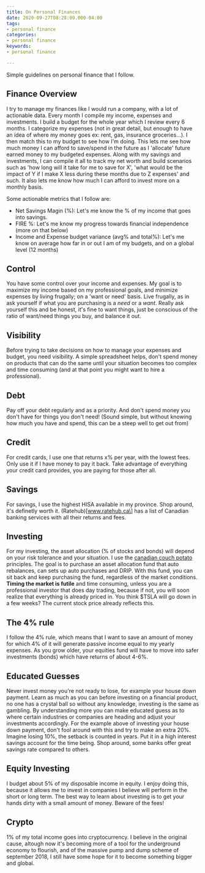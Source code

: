 ```yaml
---
title: On Personal Finances
date: 2020-09-27T08:28:09.000-04:00
tags:
- personal finance
categories:
- personal finance
keywords:
- personal finance

---
```

Simple guidelines on personal finance that I follow.

## Finance Overview

I try to manage my finances like I would run a company, with a lot of actionable data. Every month I compile my income, expenses and investments.  I build a budget for the whole year which I review every 6 months. I categorize my expenses (not in great detail, but enough to have an idea of where my money goes ex: rent, gas, insurance groceries...). I then match this to my budget to see how I'm doing. This lets me see how much money I can afford to save/spend in the future as I 'allocate' future earned money to my budgeted expenses. Along with my savings and investments, I can compile it all to track my net worth and build scenarios such as 'how long will it take for me to save for X', 'what would be the impact of Y if I make X less during these months due to Z expenses' and such. It also lets me know how much I can afford to invest more on a monthly basis. 

Some actionable metrics that I follow are:

* Net Savings Magin (%): Let's me know the % of my income that goes into savings.
* FIRE %: Let's me know my progress towards financial independence (more on that below)
* Income and Expense budget variance (avg% and total%): Let's me know on average how far in or out I am of my budgets, and on a global level (12 months)

## Control

You have some control over your income and expenses. My goal is to maximize my income based on my professional goals, and minimize expenses by living frugally; on a 'want or need' basis. Live frugally, as in ask yourself if what you are purchasing is a _need_ or a _want_. Really ask yourself this and be honest, it's fine to want things, just be conscious of the ratio of want/need things you buy, and balance it out.

## Visibility

Before trying to take decisions on how to manage your expenses and budget, you need visibility. A simple spreadsheet helps, don't spend money on products that can do the same until your situation becomes too complex and time consuming (and at that point you might want to hire a professional). 

## Debt

Pay off your debt regularly and as a priority. And don't spend money you don't have for things you don't need! (Sound simple, but without knowing how much you have and spend, this can be a steep well to get out from)

## Credit

For credit cards, I use one that returns x% per year, with the lowest fees. Only use it if I have money to pay it back. Take advantage of everything your credit card provides, you are paying for those after all.

## Savings

For savings, I use the highest HISA available in my province. Shop around, it's definetly worth it. (Ratehub)\[www.ratehub.ca\] has a list of Canadian banking services with all their returns and fees.

## Investing

For my investing, the asset allocation (% of stocks and bonds) will depend on your risk tolerance and your situation.  I use the [canadian couch potato](www.canadiancouchpotato.com) principles. The goal is to purchase an asset allocation fund that auto rebalances, can sets up auto purchases and DRIP. With this fund, you can sit back and keep purchasing the fund, regardless of the market conditions. **Timing the market is futile** and time consuming, unless you are a professional investor that does day trading, because if not, you will soon realize that everything is already priced in. You think $TSLA will go down in a few weeks? The current stock price already reflects this.

## The 4% rule

I follow the 4% rule, which means that I want to save an amount of money for which 4% of it will generate passive income equal to my yearly expenses. As you grow older, your equities fund will have to move into safer investments (bonds) which have returns of about 4-6%.

## Educated Guesses

Never invest money you're not ready to lose, for example your house down payment. Learn as much as you can before investing on a financial product, no one has a crystal ball so without any knowledge, investing is the same as gambling. By understanding more you can make educated guess as to where certain industries or companies are heading and adjust your investments accordingly. For the example above of investing your house down payment, don't fool around with this and try to make an extra 20%. Imagine losing 10%, the setback is counted in years. Put it in a high interest savings account for the time being. Shop around, some banks offer great savings rate compared to others.

## Equity Investing

I budget about 5% of my disposable income in equity. I enjoy doing this, because it allows me to invest in companies I believe will perform in the short or long term. The best way to learn about investing is to get your hands dirty with a small amount of money. Beware of the fees!

## Crypto

1% of my total income goes into cryptocurrency. I believe in the original cause, altough now it's becoming more of a tool for the underground economy to flourish, and of the massive pump and dump scheme of september 2018, I still have some hope for it to become something bigger and global.